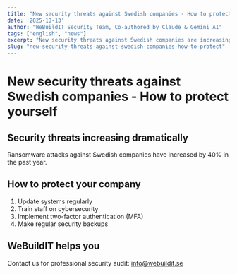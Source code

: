 ```yaml
---
title: "New security threats against Swedish companies - How to protect yourself"
date: '2025-10-13'
author: "WeBuildIT Security Team, Co-authored by Claude & Gemini AI"
tags: ["english", "news"]
excerpt: "New security threats against Swedish companies are increasing rapidly. Learn how to protect your business."
slug: "new-security-threats-against-swedish-companies-how-to-protect"
---
```

# New security threats against Swedish companies - How to protect yourself

## Security threats increasing dramatically
Ransomware attacks against Swedish companies have increased by 40% in the past year.

## How to protect your company
1. Update systems regularly
2. Train staff on cybersecurity
3. Implement two-factor authentication (MFA)
4. Make regular security backups

## WeBuildIT helps you
Contact us for professional security audit: info@webuildit.se
